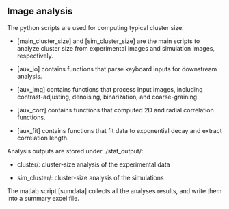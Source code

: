 ## Image analysis

The python scripts are used for computing typical cluster size:
	
-	[main_cluster_size] and	[sim_cluster_size] are the main 
	scripts to analyze cluster size from experimental images
	and simulation images, respectively.
	
-	[aux_io] contains functions that parse keyboard inputs
	for downstream analysis. 
	
-	[aux_img] contains functions that process input images,
	including contrast-adjusting, denoising, binarization,
	and coarse-graining

-	[aux_corr] contains functions that computed 2D and radial
	correlation functions.

-	[aux_fit] contains functions that fit data to exponential
	decay and extract correlation length. 


Analysis outputs are stored under ./stat_output/:

-	cluster/: cluster-size analysis of the experimental data

-	sim_cluster/: cluster-size analysis of the simulations


The matlab script [sumdata] collects all the analyses results,
and write them into a summary excel file.
